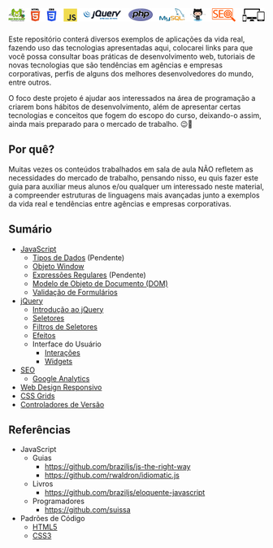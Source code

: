 # ![Microcamp](./docs/tecnologias.png)

Este repositório conterá diversos exemplos de aplicações da vida real, fazendo uso das tecnologias apresentadas aqui, colocarei links para que você possa consultar boas práticas de desenvolvimento web, tutoriais de novas tecnologias que são tendências em agências e empresas corporativas, perfis de alguns dos melhores desenvolvedores do mundo, entre outros.

O foco deste projeto é ajudar aos interessados na área de programação a criarem bons hábitos de desenvolvimento, além de apresentar certas tecnologias e conceitos que fogem do escopo do curso, deixando-o assim, ainda mais preparado para o mercado de trabalho. :wink::punch:

## Por quê?

Muitas vezes os conteúdos trabalhados em sala de aula NÃO refletem as necessidades do mercado de trabalho, pensando nisso, eu quis fazer este guia para auxiliar meus alunos e/ou qualquer um interessado neste material, a compreender estruturas de linguagens mais avançadas junto a exemplos da vida real e tendências entre agências e empresas corporativas.

## Sumário

- [JavaScript](./javascript/)
	- [Tipos de Dados](./javascript/tipos-de-dados/) (Pendente)
	- [Objeto Window](./javascript/objeto-window/)
	- [Expressões Regulares](./javascript/expressoes-regulares/README.md#express%C3%B5es-regulares) (Pendente)
	- [Modelo de Objeto de Documento (DOM)](./javascript/dom/README.md#modelo-de-objeto-de-documento-dom)
	- [Validação de Formulários](./javascript/validacao-de-formularios/)
- [jQuery](./jquery/)
	- [Introdução ao jQuery](./jquery/introducao/README.md#introdução-ao-jquery)
	- [Seletores](./jquery/seletores/README.md#seletores)
	- [Filtros de Seletores](./jquery/filtros-de-seletores/README.md#filtros-de-seletores)
	- [Efeitos](./jquery/efeitos/README.md#efeitos)
	- Interface do Usuário
		- [Interações](./jquery/ui/interacoes/README.md#interações)
		- [Widgets](./jquery/ui/widgets/README.md#widgets)
- [SEO](./seo/README.md#sum%C3%A1rio)
	- [Google Analytics](./seo/google-analytics/README.md#google-analytics)
- [Web Design Responsivo](./web-design-responsivo)
- [CSS Grids](./css-grids)
- [Controladores de Versão](./versionamento-de-projetos)

## Referências

- JavaScript
	- Guias
		- https://github.com/braziljs/js-the-right-way
		- https://github.com/rwaldron/idiomatic.js
	- Livros
		- https://github.com/braziljs/eloquente-javascript
	- Programadores
		- https://github.com/suissa
- Padrões de Código
	- [HTML5](https://github.com/necolas/idiomatic-html)
	- [CSS3](https://github.com/necolas/idiomatic-css)

